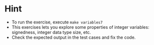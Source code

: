 # Hint
- To run the exercise, execute `make variables7`
- This exercises lets you explore some properties of integer variables: signedness, integer data type size, etc.
- Check the expected output in the test cases and fix the code.
